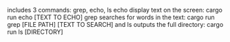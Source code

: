 includes 3 commands: grep, echo, ls
echo display text on the screen:
cargo run echo [TEXT TO ECHO]
grep searches for words in the text: 
cargo run grep [FILE PATH] [TEXT TO SEARCH]
and ls outputs the full directory:
cargo run ls [DIRECTORY]
